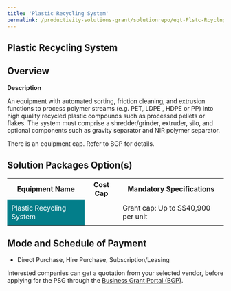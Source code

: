 ```yaml
---
title: 'Plastic Recycling System'
permalink: /productivity-solutions-grant/solutionrepo/eqt-Plstc-Rcyclng-sys-Envronmntl-Srvcs
---
```


## Plastic Recycling System

## Overview

**Description**

An equipment with automated sorting, friction cleaning, and extrusion functions to process polymer streams (e.g. PET, LDPE , HDPE or PP) into high quality recycled plastic compounds such as processed pellets or flakes. The system must comprise a shredder/grinder, extruder, silo, and optional components such as gravity separator and NIR polymer separator.

There is an equipment cap. Refer to BGP for details.

## Solution Packages Option(s)

<table>
<tr>
<th><b>Equipment Name</b></th>
<th><b>Cost Cap</b></th>
<th><b>Mandatory Specifications</b></th>
</tr>
<tr>
<td style='padding: 10px; background-color: #037E8A; color: #FFFFFF;'>Plastic Recycling System</td>
<td style='padding: 10px;'></td>
<td style='padding: 10px;'>Grant cap: Up to S$40,900 per unit</td>
</tr>
</table>

## Mode and Schedule of Payment

 - Direct Purchase, Hire Purchase, Subscription/Leasing

Interested companies can get a quotation from your selected vendor, before applying for the PSG through the <a href='https://www.businessgrants.gov.sg/' target='_blank' rel='noopener'>Business Grant Portal (BGP)</a>.

<script src="/jquery/resize-tables.js"></script>
